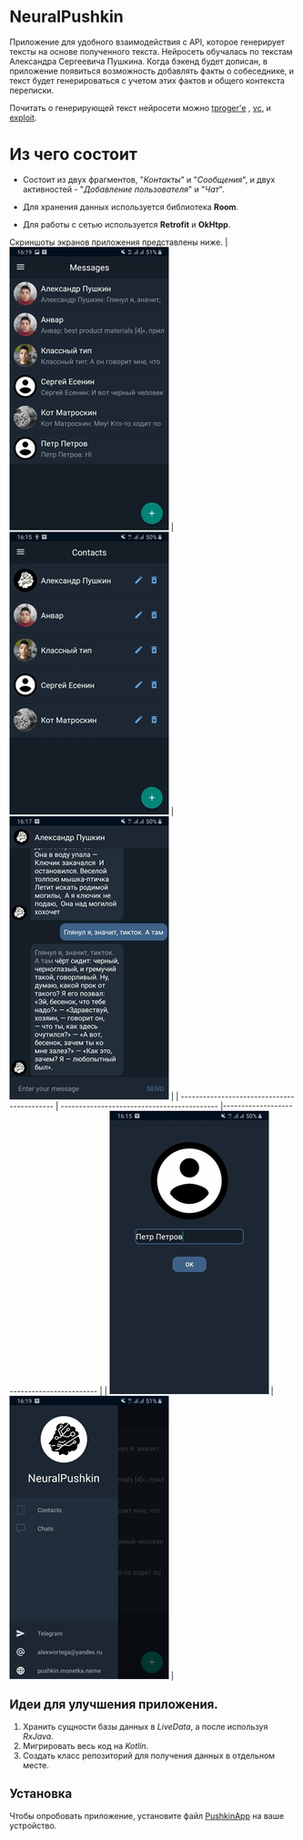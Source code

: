 # NeuralPushkin
Приложение для удобного взаимодействия с API, которое генерирует тексты на основе полученного текста. Нейросеть обучалась по текстам Александра Сергеевича Пушкина.
Когда бэкенд будет дописан, в приложение появиться возможность добавлять факты о собеседнике, и текст будет генерироваться с учетом этих фактов и общего контекста переписки.

Почитать о генерирующей текст нейросети можно [tproger'e](https://tproger.ru/news/neural-pushkin-generiruet-tekst-na-russkomu-v-stile-pushkina-pri-pomoshhi-nejrosetej-teper-proekt-dostupen-dlja-vseh/)
, [vc](https://vc.ru/ml/275540-daydzhest-novostey-iskusstvennogo-intellekta-i-mashinnogo-obucheniya-za-iyul), и [exploit](https://www.exploit.media/note/how-to-confess-your-love-in-pushkin-style/). 

# Из чего состоит
* Состоит из двух фрагментов, "*Контакты*" и "*Сообщения*", и двух активностей - "*Добавление пользователя*" и "*Чат*". 

* Для хранения данных используется библиотека **Room**.

* Для работы с сетью используется **Retrofit** и **OkHtpp**.


Скриншоты экранов приложения представлены ниже.
| <img src="materials/1.jpg"> | <img src="materials/2.jpg"> | <img src="materials/3.jpg"> |
| ------------------------------------------- | ------------------------------------------- |------------------------------------------- |
| <img src="materials/4.jpg"> | <img src="materials/5.jpg"> | 

## Идеи для улучшения приложения.

1. Хранить сущности базы данных в *LiveData*, а после используя *RxJava*.
2. Мигрировать весь код на *Kotlin*.
3. Создать класс репозиторий для получения данных в отдельном месте.

## Установка
Чтобы опробовать приложение, установите файл [PushkinApp](https://github.com/chernybro/NeuralPuskin/blob/main/Pushkin.apk) на ваше устройство.


